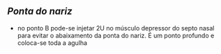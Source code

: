 ## ***Ponta do nariz***


- no ponto B pode-se injetar 2U no músculo depressor do septo nasal para evitar o abaixamento da ponta do nariz. É um ponto profundo e coloca-se toda a agulha

